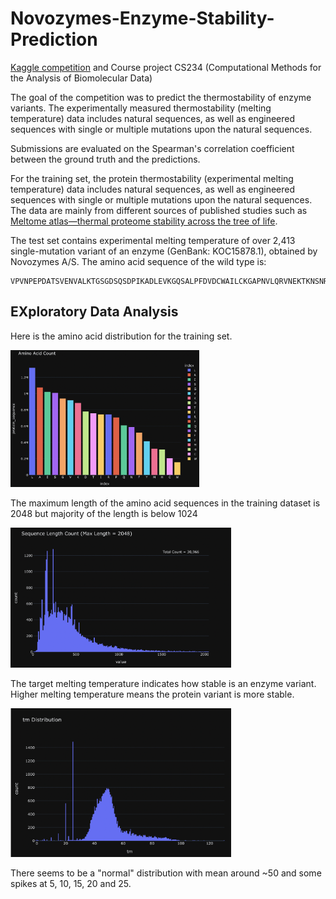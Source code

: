 # Novozymes-Enzyme-Stability-Prediction
[Kaggle competition](https://www.kaggle.com/competitions/novozymes-enzyme-stability-prediction) and Course project CS234 (Computational Methods for the Analysis of Biomolecular Data)

The goal of the competition was to predict the thermostability of enzyme variants. The experimentally measured thermostability (melting temperature) data includes natural sequences, as well as engineered sequences with single or multiple mutations upon the natural sequences.

Submissions are evaluated on the Spearman's correlation coefficient between the ground truth and the predictions.

For the training set, the protein thermostability (experimental melting temperature) data includes natural sequences, as well as engineered sequences with single or multiple mutations upon the natural sequences. The data are mainly from different sources of published studies such as [Meltome atlas—thermal proteome stability across the tree of life](https://www.nature.com/articles/s41592-020-0801-4).

The test set contains experimental melting temperature of over 2,413 single-mutation variant of an enzyme (GenBank: KOC15878.1), obtained by Novozymes A/S. The amino acid sequence of the wild type is:

````
VPVNPEPDATSVENVALKTGSGDSQSDPIKADLEVKGQSALPFDVDCWAILCKGAPNVLQRVNEKTKNSNRDRSGANKGPFKDPQKWGIKALPPKNPSWSAQDFKSPEEYAFASSLQGGTNAILAPVNLASQNSQGGVLNGFYSANKVAQFDPSKPQQTKGTWFQITKFTGAAGPYCKALGSNDKSVCDKNKNIAGDWGFDPAKWAYQYDEKNNKFNYVGK
````

## EXploratory Data Analysis

Here is the amino acid distribution for the training set.

<img src="Images/Amino_acid.png" width=60% height=50%>
  

The maximum length of the amino acid sequences in the training dataset is 2048 but majority of the length is below 1024

<img src="Images/Seq_length.png" width=70% height=50%>

The target melting temperature indicates how stable is an enzyme variant. Higher melting temperature means the protein variant is more stable. 

<img src="Images/tm_distribution.png" width=70% height=50%>

There seems to be a "normal" distribution with mean around ~50 and some spikes at 5, 10, 15, 20 and 25.

